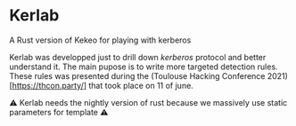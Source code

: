 # Kerlab
A Rust version of Kekeo for playing with kerberos

Kerlab was developped just to drill down *kerberos* protocol and better understand it.
The main pupose is to write more targeted detection rules. 
These rules was presented during the (Toulouse Hacking Conference 2021)[https://thcon.party/] that took place on 11 of june.

:warning: Kerlab needs the nightly version of rust because we massively use static parameters for template :warning:
